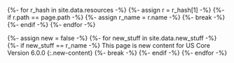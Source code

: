 <!-- 
site.data.structuredefinitions.{SD}.name maps new artifact
site.data.structuredefinitions.{SD}.path maps to page.path
 -->
{%- for r_hash in site.data.resources -%}
  {%- assign r = r_hash[1] -%}
      {%- if r.path == page.path -%}
       {%- assign r_name = r.name -%}
       {%- break -%}
      {%- endif -%}
{%- endfor -%}

{%- assign new = false -%}
{%- for new_stuff in site.data.new_stuff -%}
    {%- if new_stuff == r_name  -%}
This page is new content for US Core Version 6.0.0
{:.new-content}
        {%- break -%}
    {%- endif -%}
{%- endfor -%}

